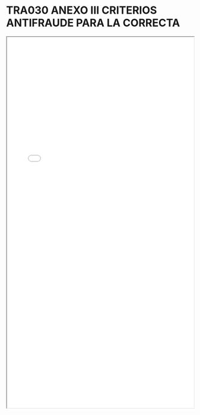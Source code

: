 # TRA030 ANEXO III CRITERIOS ANTIFRAUDE PARA LA CORRECTA

<iframe src="../TRA030 ANEXO III CRITERIOS ANTIFRAUDE PARA LA CORRECTA.pdf" width="100%" height="1000px"></iframe>
